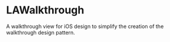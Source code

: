 LAWalkthrough
=============

A walkthrough view for iOS design to simplify the creation of the walkthrough design pattern.